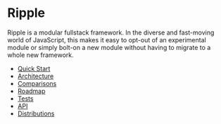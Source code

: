 # Ripple

Ripple is a modular fullstack framework. In the diverse and fast-moving world of JavaScript, this makes it easy to opt-out of an experimental module or simply bolt-on a new module without having to migrate to a whole new framework.

* [Quick Start]()
* [Architecture]()
* [Comparisons]()
* [Roadmap]()
* [Tests]()
* [API]()
* [Distributions]()